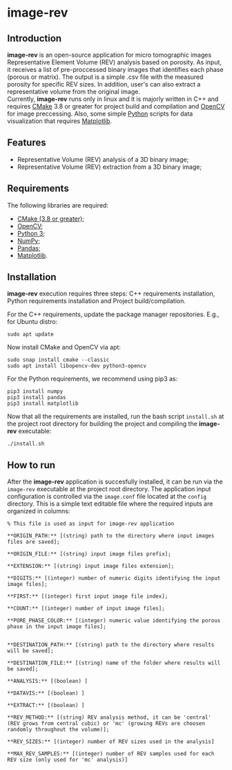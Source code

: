 # image-rev

## Introduction
**image-rev** is an open-source application for micro tomographic images Representative Element Volume (REV) analysis based on porosity. As input, it receives a list of pre-proccessed binary images that identifies each phase (porous or matrix). The output is a simple .csv file with the measured porosity for specific REV sizes. In addition, user's can also extract a representative volume from the original image.   
Currently, **image-rev** runs only in linux and it is majorly written in C++ and requires [CMake](https://cmake.org/) 3.8 or greater for project build and compilation and [OpenCV](https://opencv.org/) for image preccessing. Also, some simple [Python](https://www.python.org/) scripts for data visualization that requires [Matplotlib](link).   

## Features
+ Representative Volume (REV) analysis of a 3D binary image;
+ Representative Volume (REV) extraction from a 3D binary image;

## Requirements

The following libraries are required:
+ [CMake (3.8 or greater)](https://cmake.org/);
+ [OpenCV](https://opencv.org/);
+ [Python 3](https://www.python.org/);
+ [NumPy](https://numpy.org/);
+ [Pandas](https://pandas.pydata.org/);
+ [Matplotlib](https://matplotlib.org/).

## Installation
**image-rev** execution requires three steps: C++ requirements installation, Python requirements installation and Project build/compilation.

For the C++ requirements, update the package manager repositories. E.g., for Ubuntu distro:
```
sudo apt update
``` 

Now install CMake and OpenCV via apt:
```
sudo snap install cmake --classic
sudo apt install libopencv-dev python3-opencv
```

For the Python requirements, we recommend using pip3 as:
```
pip3 install numpy
pip3 install pandas
pip3 install matplotlib
```

Now that all the requirements are installed, run the bash script ``install.sh`` at the project root directory for building the project and compiling the **image-rev** executable:  
```
./install.sh
```

## How to run

After the **image-rev** application is succesfully installed, it can be run via the ``image-rev`` executable at the project root directory. The application input configuration is controlled via the ``image.conf`` file located at the ``config`` directory. This is a simple text editable file where the required inputs are organized in columns:

```
% This file is used as input for image-rev application

**ORIGIN_PATH:** [(string) path to the directory where input images files are saved];

**ORIGIN_FILE:** [(string) input image files prefix];

**EXTENSION:** [(string) input image files extension];

**DIGITS:** [(integer) number of numeric digits identifying the input image files];

**FIRST:** [(integer) first input image file index];

**COUNT:** [(integer) number of input image files];

**PORE_PHASE_COLOR:** [(integer) numeric value identifying the porous phase in the input image files];


**DESTINATION_PATH:** [(string) path to the directory where results will be saved];

**DESTINATION_FILE:** [(string) name of the folder where results will be saved];

**ANALYSIS:** [(boolean) ]

**DATAVIS:** [(boolean) ]

**EXTRACT:** [(boolean) ]

**REV_METHOD:** [(string) REV analysis method, it can be 'central' (REV grows from central cubic) or 'mc' (growing REVs are choosen 
randomly throughout the volume)];

**REV_SIZES:** [(integer) number of REV sizes used in the analysis]

**MAX_REV_SAMPLES:** [(integer) number of REV samples used for each REV size (only used for 'mc' analysis)]

```
